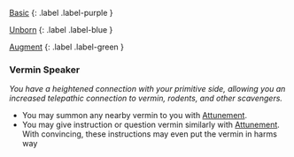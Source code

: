 
[Basic](Game/Basic-List)
{: .label .label-purple }

[Unborn](Game/Unborn)
{: .label .label-blue }

[Augment](Game/Augment-List)
{: .label .label-green }
### Vermin Speaker
*You have a heightened connection with your primitive side, allowing you an increased telepathic connection to vermin, rodents, and other scavengers.*
* You may summon any nearby vermin to you with [Attunement](Game/Core/Spirit#Attunement).
* You may give instruction or question vermin similarly with [Attunement](Game/Core/Spirit#Attunement). With convincing, these instructions may even put the vermin in harms way

